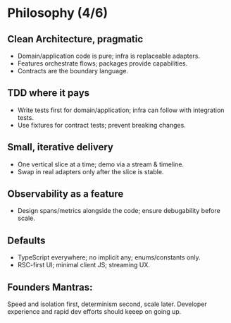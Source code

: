 # Philosophy (4/6)

## Clean Architecture, pragmatic
- Domain/application code is pure; infra is replaceable adapters.
- Features orchestrate flows; packages provide capabilities.
- Contracts are the boundary language.

## TDD where it pays
- Write tests first for domain/application; infra can follow with integration tests.
- Use fixtures for contract tests; prevent breaking changes.

## Small, iterative delivery
- One vertical slice at a time; demo via a stream & timeline.
- Swap in real adapters only after the slice is stable.

## Observability as a feature
- Design spans/metrics alongside the code; ensure debugability before scale.

## Defaults
- TypeScript everywhere; no implicit any; enums/constants only.
- RSC-first UI; minimal client JS; streaming UX.

## Founders Mantras:
Speed and isolation first, determinism second, scale later.
Developer experience and rapid dev efforts should keeep on going up.
